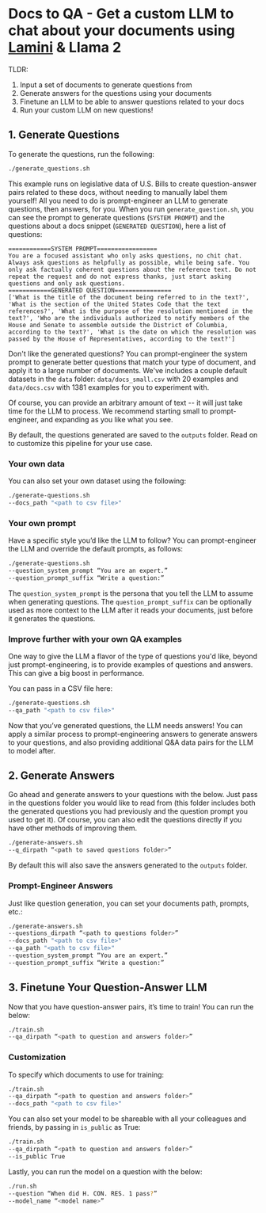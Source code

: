 # Docs to QA - Get a custom LLM to chat about your documents using [Lamini](https://lamini.ai) & Llama 2

TLDR:
1. Input a set of documents to generate questions from
2. Generate answers for the questions using your documents
3. Finetune an LLM to be able to answer questions related to your docs
4. Run your custom LLM on new questions!

## 1. Generate Questions
To generate the questions, run the following:

```bash
./generate_questions.sh
```

This example runs on legislative data of U.S. Bills to create question-answer pairs related to these docs, without needing to manually label them yourself! All you need to do is prompt-engineer an LLM to generate questions, then answers, for you. When you run `generate_question.sh`, you can see the prompt to generate questions (`SYSTEM PROMPT`) and the questions about a docs snippet (`GENERATED QUESTION`), here a list of questions:

```
============SYSTEM PROMPT=================
You are a focused assistant who only asks questions, no chit chat. Always ask questions as helpfully as possible, while being safe. You only ask factually coherent questions about the reference text. Do not repeat the request and do not express thanks, just start asking questions and only ask questions.
============GENERATED QUESTION================
['What is the title of the document being referred to in the text?', 'What is the section of the United States Code that the text references?', 'What is the purpose of the resolution mentioned in the text?', 'Who are the individuals authorized to notify members of the House and Senate to assemble outside the District of Columbia, according to the text?', 'What is the date on which the resolution was passed by the House of Representatives, according to the text?']
```

Don't like the generated questions? You can prompt-engineer the system prompt to generate better questions that match your type of document, and apply it to a large number of documents. We've includes a couple default datasets in the `data` folder: `data/docs_small.csv` with 20 examples and `data/docs.csv` with 1381 examples for you to experiment with. 

Of course, you can provide an arbitrary amount of text -- it will just take time for the LLM to process. We recommend starting small to prompt-engineer, and expanding as you like what you see.

By default, the questions generated are saved to the `outputs` folder. Read on to customize this pipeline for your use case.

### Your own data
You can also set your own dataset using the following:

```bash
./generate-questions.sh
--docs_path "<path to csv file>"
```

### Your own prompt
Have a specific style you’d like the LLM to follow? You can prompt-engineer the LLM and override the default prompts, as follows:

```bash
./generate-questions.sh
--question_system_prompt “You are an expert.”
--question_prompt_suffix “Write a question:”
```

The `question_system_prompt` is the persona that you tell the LLM to assume when generating questions. The `question_prompt_suffix` can be optionally used as more context to the LLM after it reads your documents, just before it generates the questions.

### Improve further with your own QA examples
One way to give the LLM a flavor of the type of questions you'd like, beyond just prompt-engineering, is to provide examples of questions and answers. This can give a big boost in performance.

You can pass in a CSV file here:

```bash
./generate-questions.sh
--qa_path "<path to csv file>"
```

Now that you’ve generated questions, the LLM needs answers! You can apply a similar process to prompt-engineering answers to generate answers to your questions, and also providing additional Q&A data pairs for the LLM to model after.

## 2. Generate Answers
Go ahead and generate answers to your questions with the below. Just pass in the questions folder you would like to read from (this folder includes both the generated questions you had previously and the question prompt you used to get it). Of course, you can also edit the questions directly if you have other methods of improving them.

```bash
./generate-answers.sh
--q_dirpath “<path to saved questions folder>”
```

By default this will also save the answers generated to the `outputs` folder.

### Prompt-Engineer Answers
Just like question generation, you can set your documents path, prompts, etc.:

```bash
./generate-answers.sh
--questions_dirpath “<path to questions folder>”
--docs_path "<path to csv file>"
--qa_path "<path to csv file>"
--question_system_prompt “You are an expert.”
--question_prompt_suffix “Write a question:”
```

## 3. Finetune Your Question-Answer LLM

Now that you have question-answer pairs, it’s time to train! You can run the below:

```bash
./train.sh
--qa_dirpath “<path to question and answers folder>”
```

### Customization
To specify which documents to use for training:

```bash
./train.sh
--qa_dirpath “<path to question and answers folder>”
--docs_path "<path to csv file>"
```

You can also set your model to be shareable with all your colleagues and friends, by passing in `is_public` as True:

```bash
./train.sh
--qa_dirpath “<path to question and answers folder>”
--is_public True
```
Lastly, you can run the model on a question with the below:

```bash
./run.sh
--question “When did H. CON. RES. 1 pass?”
--model_name “<model name>”
```

